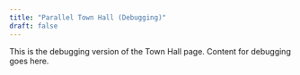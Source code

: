 ```yaml
---
title: "Parallel Town Hall (Debugging)"
draft: false
---
```


This is the debugging version of the Town Hall page.
Content for debugging goes here.